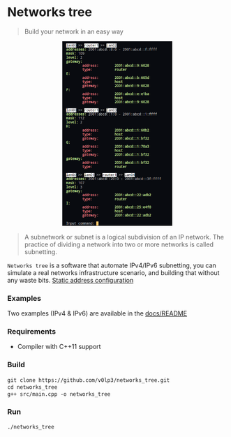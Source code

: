 # Networks tree
> Build your network in an easy way

<p align="center">
      <img
            src="https://raw.githubusercontent.com/v0lp3/networks_tree/master/docs/show.png"
            width=50%
            height=50%
            alt="show command"
      /> 
 </p>

> A subnetwork or subnet is a logical subdivision of an IP network. The practice of dividing a network into two or more networks is called subnetting.

`Networks tree` is a software that automate IPv4/IPv6 subnetting, you can simulate a real networks infrastructure scenario, and building that without any waste bits. [Static address configuration](https://wiki.debian.org/NetworkConfiguration)

### Examples

Two examples (IPv4 & IPv6) are available in the [docs/README](https://github.com/v0lp3/networks_tree/blob/master/docs/README.md)

### Requirements

- Compiler with C++11 support

### Build

```
git clone https://github.com/v0lp3/networks_tree.git
cd networks_tree
g++ src/main.cpp -o networks_tree
```

### Run

```
./networks_tree
```
